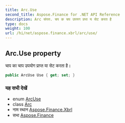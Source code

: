 ```yaml
---
title: Arc.Use
second_title: Aspose.Finance for .NET API Reference
description: Arc संपत्त. चप क चप उपयग प्रप्त य सेट करत है
type: docs
weight: 100
url: /hi/net/aspose.finance.xbrl/arc/use/
---
```

## Arc.Use property

चाप का चाप उपयोग प्राप्त या सेट करता है।

```csharp
public ArcUse Use { get; set; }
```

### यह सभी देखें

* enum [ArcUse](../../arcuse/)
* class [Arc](../)
* नाम स्थान [Aspose.Finance.Xbrl](../../arc/)
* सभा [Aspose.Finance](../../../)


